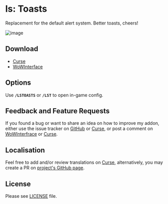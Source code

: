 # ls: Toasts

Replacement for the default alert system. Better toasts, cheers!

![image](https://i.imgur.com/PvzX6VF.gif)

## Download

- [Curse](https://www.curseforge.com/wow/addons/ls-toasts)
- [WoWInterface](http://www.wowinterface.com/downloads/info24123.html)

## Options

Use **`/LSTOASTS`** or **`/LST`** to open in-game config.

## Feedback and Feature Requests

If you found a bug or want to share an idea on how to improve my addon, either use the issue tracker on [GitHub](https://github.com/ls-/ls_Toasts/issues) or [Curse](https://wow.curseforge.com/projects/ls-toasts/issues), or post a comment on [WoWInterfrace](http://www.wowinterface.com/downloads/info24123.html#comments) or [Curse](https://www.curseforge.com/wow/addons/ls-toasts#comments).

## Localisation

Feel free to add and/or review translations on [Curse](https://wow.curseforge.com/projects/ls-toasts/localization), alternatively, you may create a PR on [project's GitHub page](https://github.com/ls-/ls_Toasts/pulls).

## License

Please see [LICENSE](https://github.com/ls-/ls_Toasts/blob/master/LICENSE.txt) file.

